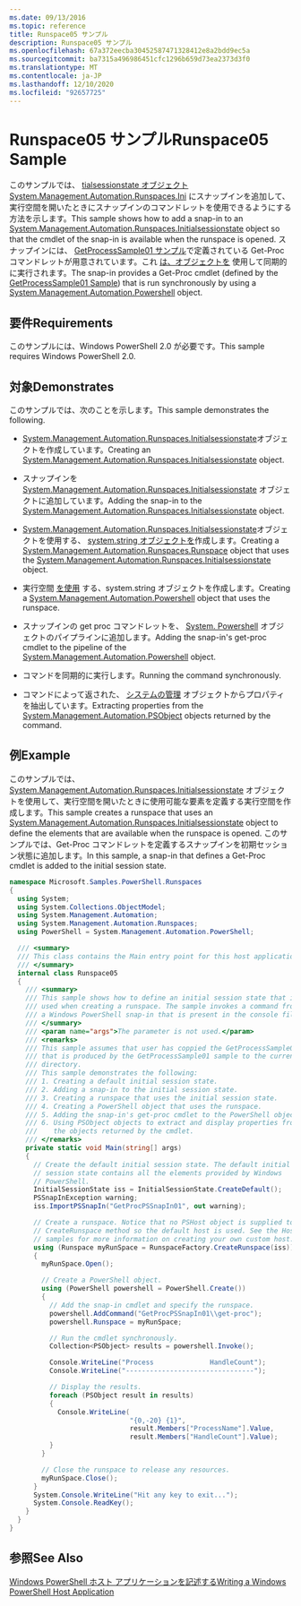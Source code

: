 ```yaml
---
ms.date: 09/13/2016
ms.topic: reference
title: Runspace05 サンプル
description: Runspace05 サンプル
ms.openlocfilehash: 67a372eecba30452587471328412e8a2bdd9ec5a
ms.sourcegitcommit: ba7315a496986451cfc1296b659d73ea2373d3f0
ms.translationtype: MT
ms.contentlocale: ja-JP
ms.lasthandoff: 12/10/2020
ms.locfileid: "92657725"
---
```

# <a name="runspace05-sample"></a><span data-ttu-id="35c5a-103">Runspace05 サンプル</span><span class="sxs-lookup"><span data-stu-id="35c5a-103">Runspace05 Sample</span></span>

<span data-ttu-id="35c5a-104">このサンプルでは、 [ tialsessionstate オブジェクトSystem.Management.Automation.Runspaces.Ini](/dotnet/api/System.Management.Automation.Runspaces.InitialSessionState) にスナップインを追加して、実行空間を開いたときにスナップインのコマンドレットを使用できるようにする方法を示します。</span><span class="sxs-lookup"><span data-stu-id="35c5a-104">This sample shows how to add a snap-in to an [System.Management.Automation.Runspaces.Initialsessionstate](/dotnet/api/System.Management.Automation.Runspaces.InitialSessionState) object so that the cmdlet of the snap-in is available when the runspace is opened.</span></span> <span data-ttu-id="35c5a-105">スナップインには、 [GetProcessSample01 サンプル](../cmdlet/getprocesssample01-sample.md)で定義されている Get-Proc コマンドレットが用意されています。これ [は、オブジェクトを](/dotnet/api/system.management.automation.powershell) 使用して同期的に実行されます。</span><span class="sxs-lookup"><span data-stu-id="35c5a-105">The snap-in provides a Get-Proc cmdlet (defined by the [GetProcessSample01 Sample](../cmdlet/getprocesssample01-sample.md)) that is run synchronously by using a [System.Management.Automation.Powershell](/dotnet/api/system.management.automation.powershell) object.</span></span>

## <a name="requirements"></a><span data-ttu-id="35c5a-106">要件</span><span class="sxs-lookup"><span data-stu-id="35c5a-106">Requirements</span></span>

<span data-ttu-id="35c5a-107">このサンプルには、Windows PowerShell 2.0 が必要です。</span><span class="sxs-lookup"><span data-stu-id="35c5a-107">This sample requires Windows PowerShell 2.0.</span></span>

## <a name="demonstrates"></a><span data-ttu-id="35c5a-108">対象</span><span class="sxs-lookup"><span data-stu-id="35c5a-108">Demonstrates</span></span>

<span data-ttu-id="35c5a-109">このサンプルでは、次のことを示します。</span><span class="sxs-lookup"><span data-stu-id="35c5a-109">This sample demonstrates the following.</span></span>

- <span data-ttu-id="35c5a-110">[System.Management.Automation.Runspaces.Initialsessionstate](/dotnet/api/System.Management.Automation.Runspaces.InitialSessionState)オブジェクトを作成しています。</span><span class="sxs-lookup"><span data-stu-id="35c5a-110">Creating an [System.Management.Automation.Runspaces.Initialsessionstate](/dotnet/api/System.Management.Automation.Runspaces.InitialSessionState) object.</span></span>

- <span data-ttu-id="35c5a-111">スナップインを [System.Management.Automation.Runspaces.Initialsessionstate](/dotnet/api/System.Management.Automation.Runspaces.InitialSessionState) オブジェクトに追加しています。</span><span class="sxs-lookup"><span data-stu-id="35c5a-111">Adding the snap-in to the [System.Management.Automation.Runspaces.Initialsessionstate](/dotnet/api/System.Management.Automation.Runspaces.InitialSessionState) object.</span></span>

- <span data-ttu-id="35c5a-112">[System.Management.Automation.Runspaces.Initialsessionstate](/dotnet/api/System.Management.Automation.Runspaces.InitialSessionState)オブジェクトを使用する、 [system.string オブジェクトを](/dotnet/api/System.Management.Automation.Runspaces.Runspace)作成します。</span><span class="sxs-lookup"><span data-stu-id="35c5a-112">Creating a [System.Management.Automation.Runspaces.Runspace](/dotnet/api/System.Management.Automation.Runspaces.Runspace) object that uses the [System.Management.Automation.Runspaces.Initialsessionstate](/dotnet/api/System.Management.Automation.Runspaces.InitialSessionState) object.</span></span>

- <span data-ttu-id="35c5a-113">実行空間 [を使用](/dotnet/api/system.management.automation.powershell) する、system.string オブジェクトを作成します。</span><span class="sxs-lookup"><span data-stu-id="35c5a-113">Creating a [System.Management.Automation.Powershell](/dotnet/api/system.management.automation.powershell) object that uses the runspace.</span></span>

- <span data-ttu-id="35c5a-114">スナップインの get proc コマンドレットを、 [System. Powershell](/dotnet/api/system.management.automation.powershell) オブジェクトのパイプラインに追加します。</span><span class="sxs-lookup"><span data-stu-id="35c5a-114">Adding the snap-in's get-proc cmdlet to the pipeline of the [System.Management.Automation.Powershell](/dotnet/api/system.management.automation.powershell) object.</span></span>

- <span data-ttu-id="35c5a-115">コマンドを同期的に実行します。</span><span class="sxs-lookup"><span data-stu-id="35c5a-115">Running the command synchronously.</span></span>

- <span data-ttu-id="35c5a-116">コマンドによって返された、 [システムの管理](/dotnet/api/System.Management.Automation.PSObject) オブジェクトからプロパティを抽出しています。</span><span class="sxs-lookup"><span data-stu-id="35c5a-116">Extracting properties from the [System.Management.Automation.PSObject](/dotnet/api/System.Management.Automation.PSObject) objects returned by the command.</span></span>

## <a name="example"></a><span data-ttu-id="35c5a-117">例</span><span class="sxs-lookup"><span data-stu-id="35c5a-117">Example</span></span>

<span data-ttu-id="35c5a-118">このサンプルでは、 [System.Management.Automation.Runspaces.Initialsessionstate](/dotnet/api/System.Management.Automation.Runspaces.InitialSessionState) オブジェクトを使用して、実行空間を開いたときに使用可能な要素を定義する実行空間を作成します。</span><span class="sxs-lookup"><span data-stu-id="35c5a-118">This sample creates a runspace that uses an [System.Management.Automation.Runspaces.Initialsessionstate](/dotnet/api/System.Management.Automation.Runspaces.InitialSessionState) object to define the elements that are available when the runspace is opened.</span></span> <span data-ttu-id="35c5a-119">このサンプルでは、Get-Proc コマンドレットを定義するスナップインを初期セッション状態に追加します。</span><span class="sxs-lookup"><span data-stu-id="35c5a-119">In this sample, a snap-in that defines a Get-Proc cmdlet is added to the initial session state.</span></span>

```csharp
namespace Microsoft.Samples.PowerShell.Runspaces
{
  using System;
  using System.Collections.ObjectModel;
  using System.Management.Automation;
  using System.Management.Automation.Runspaces;
  using PowerShell = System.Management.Automation.PowerShell;

  /// <summary>
  /// This class contains the Main entry point for this host application.
  /// </summary>
  internal class Runspace05
  {
    /// <summary>
    /// This sample shows how to define an initial session state that is
    /// used when creating a runspace. The sample invokes a command from
    /// a Windows PowerShell snap-in that is present in the console file.
    /// </summary>
    /// <param name="args">The parameter is not used.</param>
    /// <remarks>
    /// This sample assumes that user has coppied the GetProcessSample01.dll
    /// that is produced by the GetProcessSample01 sample to the current
    /// directory.
    /// This sample demonstrates the following:
    /// 1. Creating a default initial session state.
    /// 2. Adding a snap-in to the initial session state.
    /// 3. Creating a runspace that uses the initial session state.
    /// 4. Creating a PowerShell object that uses the runspace.
    /// 5. Adding the snap-in's get-proc cmdlet to the PowerShell object.
    /// 6. Using PSObject objects to extract and display properties from
    ///    the objects returned by the cmdlet.
    /// </remarks>
    private static void Main(string[] args)
    {
      // Create the default initial session state. The default initial
      // session state contains all the elements provided by Windows
      // PowerShell.
      InitialSessionState iss = InitialSessionState.CreateDefault();
      PSSnapInException warning;
      iss.ImportPSSnapIn("GetProcPSSnapIn01", out warning);

      // Create a runspace. Notice that no PSHost object is supplied to the
      // CreateRunspace method so the default host is used. See the Host
      // samples for more information on creating your own custom host.
      using (Runspace myRunSpace = RunspaceFactory.CreateRunspace(iss))
      {
        myRunSpace.Open();

        // Create a PowerShell object.
        using (PowerShell powershell = PowerShell.Create())
        {
          // Add the snap-in cmdlet and specify the runspace.
          powershell.AddCommand("GetProcPSSnapIn01\\get-proc");
          powershell.Runspace = myRunSpace;

          // Run the cmdlet synchronously.
          Collection<PSObject> results = powershell.Invoke();

          Console.WriteLine("Process              HandleCount");
          Console.WriteLine("--------------------------------");

          // Display the results.
          foreach (PSObject result in results)
          {
            Console.WriteLine(
                              "{0,-20} {1}",
                              result.Members["ProcessName"].Value,
                              result.Members["HandleCount"].Value);
          }
        }

        // Close the runspace to release any resources.
        myRunSpace.Close();
      }
      System.Console.WriteLine("Hit any key to exit...");
      System.Console.ReadKey();
    }
  }
}
```

## <a name="see-also"></a><span data-ttu-id="35c5a-120">参照</span><span class="sxs-lookup"><span data-stu-id="35c5a-120">See Also</span></span>

[<span data-ttu-id="35c5a-121">Windows PowerShell ホスト アプリケーションを記述する</span><span class="sxs-lookup"><span data-stu-id="35c5a-121">Writing a Windows PowerShell Host Application</span></span>](./writing-a-windows-powershell-host-application.md)
